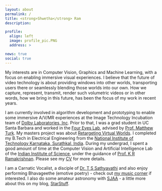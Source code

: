 ```yaml
---
layout: about
permalink: /
title: <strong>Shwetha</strong> Ram
description: 

profile:
  align: left
  image: profile_pic.PNG
  address: >

news: true
social: true
---
```


My interests are in Computer Vision, Graphics and Machine Learning, with a focus on enabling immersive visual experiences. I believe that the future of video technology is about providing windows into other worlds, transporting users there or seamlessly blending those worlds into our own. How we capture, represent, transmit, render such volumetric videos or in other words, how we bring in this future, has been the focus of my work in recent years.

I am currently involved in algorithm development and prototyping to enable some immersive A/V/MR experiences at the Image Technology Incubation team of [Dolby Laboratories, Inc](https://www.dolby.com/us/en/index.html). Prior to that, I was a grad student in UC Santa Barbara and worked in the [Four Eyes Lab](https://ilab.cs.ucsb.edu), advised by [Prof. Matthew Turk](https://sites.cs.ucsb.edu/~mturk/). My masters project was about [Retargeting Virtual Worlds](projects/RVW/). I completed my B.Tech in Electrical Engineering from the [National Institute of Technology Karnataka, Surathkal, India](https://www.nitk.ac.in). During my undergrad, I spent a good amount of time at the Computer Vision and Artificial Intelligence Lab of the [Indian Institute of Science](https://www.iisc.ac.in), under the guidance of [Prof. K R Ramakrishnan](http://iiscprofiles.irins.org/profile/3742).  Please see my [CV](/CV/) for more details.

I am a Carnatic Vocalist, a disciple of [Dr. T S Sathyavathi](https://www.tssathyavathi.com) and also enjoy performing Bhavageethe (emotive poetry) - check out [my music corner](https://shwetharam0407.github.io/music-corner/) if interested. I also do some amateur astronomy with  [SJAA](https://www.sjaa.net) - a little more about this on my blog, [StarStuff](https://shwetharam0407.github.io/star-stuff/).
